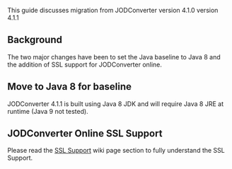 This guide discusses migration from JODConverter version 4.1.0 version 4.1.1

## Background

The two major changes have been to set the Java baseline to Java 8 and the addition of SSL support for JODConverter
online.

## Move to Java 8 for baseline

JODConverter 4.1.1 is built using Java 8 JDK and will require Java 8 JRE at runtime (Java 9 not tested).

## JODConverter Online SSL Support

Please read the [SSL Support](https://github.com/sbraconnier/jodconverter/wiki/LibreOffice-Online#ssl-support) wiki page
section to fully understand the SSL Support.